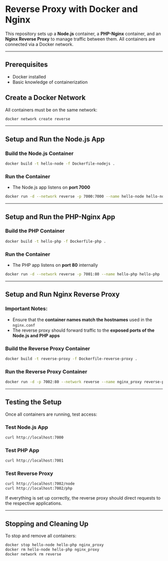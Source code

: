 # Reverse Proxy with Docker and Nginx

This repository sets up a **Node.js** container, a **PHP-Nginx** container, and an **Nginx Reverse Proxy** to manage traffic between them. All containers are connected via a Docker network.

---

## **Prerequisites**

- Docker installed
- Basic knowledge of containerization

## **Create a Docker Network**

All containers must be on the same network:

```bash
docker network create reverse
```

---

## **Setup and Run the Node.js App**

### **Build the Node.js Container**

```bash
docker build -t hello-node -f Dockerfile-nodejs .
```

### **Run the Container**

- The Node.js app listens on **port 7000**

```bash
docker run -d --network reverse -p 7000:7000 --name hello-node hello-node
```

---

## **Setup and Run the PHP-Nginx App**

### **Build the PHP Container**

```bash
docker build -t hello-php -f Dockerfile-php .
```

### **Run the Container**

- The PHP app listens on **port 80** internally

```bash
docker run -d --network reverse -p 7001:80 --name hello-php hello-php
```

---

## **Setup and Run Nginx Reverse Proxy**

### **Important Notes:**

- Ensure that the **container names match the hostnames** used in the `nginx.conf`
- The reverse proxy should forward traffic to the **exposed ports of the Node.js and PHP apps**

### **Build the Reverse Proxy Container**

```bash
docker build -t reverse-proxy -f Dockerfile-reverse-proxy .
```

### **Run the Reverse Proxy Container**

```bash
docker run -d -p 7002:80 --network reverse --name nginx_proxy reverse-proxy
```

---

## **Testing the Setup**

Once all containers are running, test access:

### **Test Node.js App**

```bash
curl http://localhost:7000
```

### **Test PHP App**

```bash
curl http://localhost:7001
```

### **Test Reverse Proxy**

```bash
curl http://localhost:7002/node
curl http://localhost:7002/php
```

If everything is set up correctly, the reverse proxy should direct requests to the respective applications.

---

## **Stopping and Cleaning Up**

To stop and remove all containers:

```bash
docker stop hello-node hello-php nginx_proxy
docker rm hello-node hello-php nginx_proxy
docker network rm reverse
```
